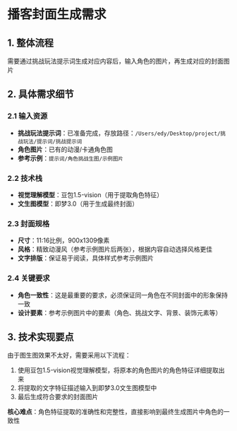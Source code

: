 # 播客封面生成需求

## 1. 整体流程
需要通过挑战玩法提示词生成对应内容后，输入角色的图片，再生成对应的封面图片

## 2. 具体需求细节

### 2.1 输入资源
- **挑战玩法提示词**：已准备完成，存放路径：`/Users/edy/Desktop/project/挑战玩法/提示词/挑战提示词`
- **角色图片**：已有的动漫/卡通角色图
- **参考示例**：`提示词/角色挑战生图/示例图片`

### 2.2 技术栈
- **视觉理解模型**：豆包1.5-vision（用于提取角色特征）
- **文生图模型**：即梦3.0（用于生成最终封面）

### 2.3 封面规格
- **尺寸**：11:16比例，900x1309像素
- **风格**：精致动漫风（参考示例图片后两张），根据内容自动选择风格更佳
- **文字排版**：保证易于阅读，具体样式参考示例图片

### 2.4 关键要求
- **角色一致性**：这是最重要的要求，必须保证同一角色在不同封面中的形象保持一致
- **设计要素**：参考示例图片中的要素（角色、挑战文字、背景、装饰元素等）

## 3. 技术实现要点
由于图生图效果不太好，需要采用以下流程：
1. 使用豆包1.5-vision视觉理解模型，将原本的角色图片的角色特征详细提取出来
2. 将提取的文字特征描述输入到即梦3.0文生图模型中
3. 最后生成符合要求的封面图片

**核心难点**：角色特征提取的准确性和完整性，直接影响到最终生成图片中角色的一致性